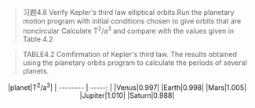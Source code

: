 
>习题4.8
>Verify Kepler's third law elliptical orbits.Run the planetary motion program
>with initial conditions chosen to give orbits that are noncircular Calculate T<sup>2</sup>/a<sup>3</sup>
>and compare with the values given in Table 4.2


>TABLE4.2
>Comfirmation of Kepler's third law. The results obtained using the planetary orbits
>program to calculate the periods of several planets.
<center>
|planet|T<sup>2</sup>/a<sup>3</sup>|
| --------   | -----:  |
|Venus|0.997|
|Earth|0.998|
|Mars|1.005|
|Jupiter|1.010|
|Saturn|0.988|
</center>
